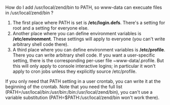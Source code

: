 How do I add /usr/local/zend/bin to PATH, so www-data can execuate files in /usr/local/zend/bin ?

1. The first place where PATH is set is **/etc/login.defs**. 
There's a setting for root and a setting for everyone else.
2. Another place where you can define environment variables is **/etc/environment**. 
These settings will apply to everyone (you can't write arbitrary shell code there).
3. A third place where you can define environment variables is **/etc/profile**. 
There you can write arbitrary shell code. If you want a user-specific setting, 
there is the corresponding per-user file ~www-data/.profile. 
But this will only apply to console interactive logins; 
in particular it won't apply to cron jobs unless they explicitly source /etc/profile.

If you only need that PATH setting in a user crontab, you can write it at the beginning of the crontab. Note that you need the full list (PATH=/usr/local/bin:/usr/bin:/bin:/usr/local/zend/bin), you can't use a variable substitution (PATH=$PATH:/usr/local/zend/bin won't work there).
